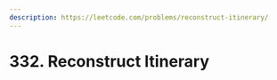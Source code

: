 ```yaml
---
description: https://leetcode.com/problems/reconstruct-itinerary/
---
```


# 332. Reconstruct Itinerary

